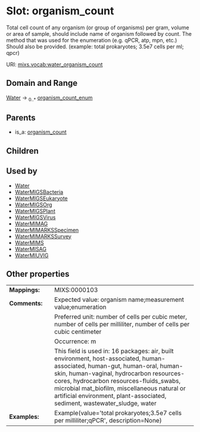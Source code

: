 
# Slot: organism_count


Total cell count of any organism (or group of organisms) per gram, volume or area of sample, should include name of organism followed by count. The method that was used for the enumeration (e.g. qPCR, atp, mpn, etc.) Should also be provided. (example: total prokaryotes; 3.5e7 cells per ml; qpcr)

URI: [mixs.vocab:water_organism_count](https://w3id.org/mixs/vocab/water_organism_count)


## Domain and Range

[Water](Water.md) &#8594;  <sub>0..\*</sub> [organism_count_enum](organism_count_enum.md)

## Parents

 *  is_a: [organism_count](organism_count.md)

## Children


## Used by

 * [Water](Water.md)
 * [WaterMIGSBacteria](WaterMIGSBacteria.md)
 * [WaterMIGSEukaryote](WaterMIGSEukaryote.md)
 * [WaterMIGSOrg](WaterMIGSOrg.md)
 * [WaterMIGSPlant](WaterMIGSPlant.md)
 * [WaterMIGSVirus](WaterMIGSVirus.md)
 * [WaterMIMAG](WaterMIMAG.md)
 * [WaterMIMARKSSpecimen](WaterMIMARKSSpecimen.md)
 * [WaterMIMARKSSurvey](WaterMIMARKSSurvey.md)
 * [WaterMIMS](WaterMIMS.md)
 * [WaterMISAG](WaterMISAG.md)
 * [WaterMIUVIG](WaterMIUVIG.md)

## Other properties

|  |  |  |
| --- | --- | --- |
| **Mappings:** | | MIXS:0000103 |
| **Comments:** | | Expected value: organism name;measurement value;enumeration |
|  | | Preferred unit: number of cells per cubic meter, number of cells per milliliter, number of cells per cubic centimeter |
|  | | Occurrence: m |
|  | | This field is used in: 16 packages: air, built environment, host-associated, human-associated, human-gut, human-oral, human-skin, human-vaginal, hydrocarbon resources-cores, hydrocarbon resources-fluids_swabs, microbial mat_biofilm, miscellaneous natural or artificial environment, plant-associated, sediment, wastewater_sludge, water |
| **Examples:** | | Example(value='total prokaryotes;3.5e7 cells per milliliter;qPCR', description=None) |

